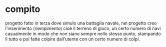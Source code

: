 # compito
progetto fatto in terza dove simulo una battaglia navale, nel progetto creo l'inserimento (riempimento) cioè il terreno di gioco, un certo numero di navi casualmente in modo che non siano sempre nello stesso punto, stampando il tutto e poi fatte colpire dall'utente con un certo numero di colpi.
